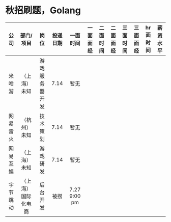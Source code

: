 # 秋招刷题，Golang

| 公司 | 部门/项目 | 岗位 | 投递日期 | 一面时间 | 一面面经 | 二面时间 | 二面面经 | 三面时间 | 三面面经 | hr面时间 | 薪资水平 |
| :----: | :----: | :----: | :----: | :----: | :----: | :----: | :----: | :----: | :----: | :----: | :----: |
| 米哈游 | （上海）未知 | 游戏服务器开发 | 7.14 | 暂无 |
| 网易雷火 | （杭州）未知 | 技术策划 | 7.14 | 暂无 |
| 网易互娱 | （上海）未知 | 游戏研发 | 7.14 | 暂无 |
| 字节跳动 | （上海）国际化电商 | 后台开发 | 被捞 | 7.27 9:00 pm |

